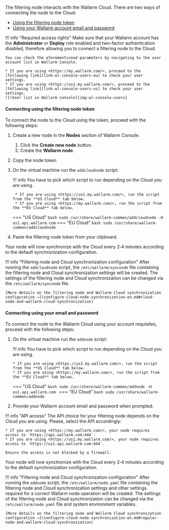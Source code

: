 [img-wl-console-users]:         ../images/check-users.png

[link-wl-console-us]:              https://us1.my.wallarm.com/
[link-wl-console-eu]:              https://my.wallarm.com/
[link-wl-console-users-us]:        https://us1.my.wallarm.com/settings/users
[link-wl-console-users-eu]:        https://my.wallarm.com/settings/users

[anchor-token]:                      #connecting-using-the-filtering-node-token
[anchor-credentials]:                      #connecting-using-your-email-and-password

The filtering node interacts with the Wallarm Cloud. There are two ways of connecting the node to the Cloud:
* [Using the filtering node token][anchor-token]
* [Using your Wallarm account email and password][anchor-credentials]

!!! info "Required access rights"
    Make sure that your Wallarm account has the **Administrator** or **Deploy** role enabled and two-factor authentication disabled, therefore allowing you to connect a filtering node to the Cloud.

    You can check the aforementioned parameters by navigating to the user account list in Wallarm Console.
    
    * If you are using <https://my.wallarm.com/>, proceed to the [following link][link-wl-console-users-eu] to check your user settings.
    * If you are using <https://us1.my.wallarm.com/>, proceed to the [following link][link-wl-console-users-us] to check your user settings.
    ![!User list in Wallarm console][img-wl-console-users]

#### Connecting using the filtering node token

To connect the node to the Cloud using the token, proceed with the following steps:

1. Create a new node in the **Nodes** section of Wallarm Console.
    1. Click the **Create new node** button.
    2. Create the **Wallarm node**.
2. Copy the node token.
3. On the virtual machine run the `addcloudnode` script:
    
    !!! info
        You have to pick which script to run depending on the Cloud you are using.
        
        * If you are using <https://us1.my.wallarm.com/>, run the script from the **US Cloud** tab below.
        * If you are using <https://my.wallarm.com/>, run the script from the **EU Cloud** tab below.
    
    === "US Cloud"
        ``` bash
        sudo /usr/share/wallarm-common/addcloudnode -H us1.api.wallarm.com
        ```
    === "EU Cloud"
        ``` bash
        sudo /usr/share/wallarm-common/addcloudnode
        ```
        
4. Paste the filtering node token from your clipboard. 

Your node will now synchronize with the Cloud every 2‑4 minutes according to the default synchronization configuration.

!!! info "Filtering node and Cloud synchronization configuration"
    After running the `addcloudnode` script, the `/etc/wallarm/syncnode` file containing the filtering node and Cloud synchronization settings will be created. The settings of the filtering node and Cloud synchronization can be changed via the `/etc/wallarm/syncnode` file.
    
    [More details on the filtering node and Wallarm Cloud synchronization configuration →](configure-cloud-node-synchronization-en.md#cloud-node-and-wallarm-cloud-synchronization)

#### Connecting using your email and password

To connect the node to the Wallarm Cloud using your account requisites, proceed with the following steps:

1.  On the virtual machine run the `addnode` script:
    
    !!! info
        You have to pick which script to run depending on the Cloud you are using.
        
        * If you are using <https://us1.my.wallarm.com/>, run the script from the **US Cloud** tab below.
        * If you are using <https://my.wallarm.com/>, run the script from the **EU Cloud** tab below.
    
    === "US Cloud"
        ```bash
        sudo /usr/share/wallarm-common/addnode -H us1.api.wallarm.com
        ```
    === "EU Cloud"
        ```bash
        sudo /usr/share/wallarm-common/addnode
        ```
    
2.  Provide your Wallarm account email and password when prompted.

!!! info "API access"
    The API choice for your filtering node depends on the Cloud you are using. Please, select the API accordingly:
    
    * If you are using <https://my.wallarm.com/>, your node requires access to `https://api.wallarm.com:444`.
    * If you are using <https://us1.my.wallarm.com/>, your node requires access to `https://us1.api.wallarm.com:444`.
    
    Ensure the access is not blocked by a firewall.

Your node will now synchronize with the Cloud every 2‑4 minutes according to the default synchronization configuration.

!!! info "Filtering node and Cloud synchronization configuration"
    After running the `addnode` script, the `/etc/wallarm/node.yaml` file containing the filtering node and Cloud synchronization settings and other settings required for a correct Wallarm node operation will be created. The settings of the filtering node and Cloud synchronization can be changed via the `/etc/wallarm/node.yaml` file and system environment variables.
    
    [More details on the filtering node and Wallarm Cloud synchronization configuration →](configure-cloud-node-synchronization-en.md#regular-node-and-wallarm-cloud-synchronization)
